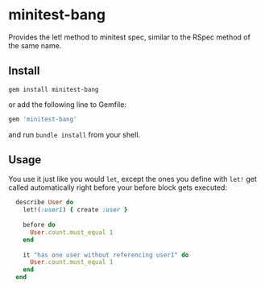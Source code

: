 minitest-bang
=============

Provides the let! method to minitest spec, similar to the RSpec method of the same name.

## Install

```shell
gem install minitest-bang
```
or add the following line to Gemfile:

```ruby
gem 'minitest-bang'
```
and run `bundle install` from your shell.

## Usage

You use it just like you would `let`, except the ones you define with `let!` get called automatically right before your before block gets executed:

```ruby
  describe User do
    let!(:user1) { create :user }
    
    before do
      User.count.must_equal 1
    end
    
    it "has one user without referencing user1" do
      User.count.must_equal 1
    end
  end
```
